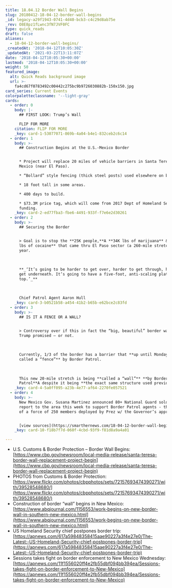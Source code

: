 ```yaml
---
title: 18.04.12 Border Wall Begins
slug: 20180412-18-04-12-border-wall-begins
_id: legacy-a29f1943-0741-4d40-bcb3-c4c29d8ab75e
_rev: O8E8pz1fLwnc3fN7JVF0FC
type: quick_reads
draft: false
aliases:
  - 18-04-12-border-wall-begins/
_createdAt: '2018-04-12T10:05:30Z'
_updatedAt: '2021-03-22T13:11:07Z'
date: '2018-04-12T10:05:30+00:00'
lastmod: '2018-04-12T10:05:30+00:00'
weight: 50
featured_image:
  alt: Quick Reads background image
  url: >-
    fa4cd67f0783492c00442c275bc9b9726030882b-150x150.jpg
card_series: Current Events
colorpaletteclassname: '--light-gray'
cards:
  - order: 0
    body: |-
      ## FIRST LOOK: Trump’s Wall

      FLIP FOR MORE
    citation: FLIP FOR MORE
    _key: card-1-53077071-869b-4a04-b4e1-832ceb2c6c14
  - order: 1
    body: >-
      ## Construction Begins at the U.S.-Mexico Border


      * Project will replace 20 miles of vehicle barriers in Santa Teresa, New
      Mexico (near El Paso).

      * “Bollard” style fencing (thick steel posts) used elsewhere on border.

      * 18 foot tall in some areas.

      * 400 days to build.

      * $73.3M price tag, which will come from 2017 Dept of Homeland Security
      funding.
    _key: card-2-ed77fba3-fbe6-4491-933f-f7e6e2d30261
  - order: 2
    body: >-
      ## Securing the Border


      > Goal is to stop the **25K people,**A **34K lbs of marijuana** & **140
      lbs of cocaine** that came thru El Paso sector (a 260-mile stretch) last
      year.  
        
        
        
      **_‘It’s going to be harder to get over, harder to get through, harder to
      get underneath. It’s going to have a five-foot, anti-scaling plate at the
      top.’_**  
        
        
        
      Chief Patrol Agent Aaron Hull
    _key: card-3-b0521b58-a454-41b2-b65b-e62bce2c83fd
  - order: 3
    body: >-
      ## IS IT A FENCE OR A WALL?


      > Controversy over if this in fact the “big, beautiful” border wall Pres.
      Trump promised — or not.  
        
        
        
      Currently, 1/3 of the border has a barrier that **up until Monday was
      called a “fence”** by Border Patrol.  
        
        
        
      This new 20-mile stretch is being **called a “wall”** **by Border
      Patrol**A despite it being **the exact same structure used previously**.
    _key: card-4-5a0ff095-a23b-4e77-af64-2270fe057521
  - order: 4
    body: >-
      New Mexico Gov. Susana Martinez announced 80+ National Guard soldiers will
      report to the area this week to support Border Patrol agents - the first
      of a force of 250 members deployed by Prez w/ the Governor’s approval.


      [view sources](https://smarthernews.com/18-04-12-border-wall-begins/)
    _key: card-10-f18b7f7d-060f-4cbd-93f9-f81d8a9a4a01

---
```

* U.S. Customs & Border Protection – Border Wall Begins: [https://www.cbp.gov/newsroom/local-media-release/santa-teresa-border-wall-replacement-project-begin](https://www.cbp.gov/newsroom/local-media-release/santa-teresa-border-wall-replacement-project-begin)
* PHOTOS from Customs & Border Protection: [https://www.flickr.com/photos/cbpphotos/sets/72157693474390271/with/39528548680/](https://www.flickr.com/photos/cbpphotos/sets/72157693474390271/with/39528548680/)
* Construction of border “wall” begins in New Mexico: [https://www.abqjournal.com/1156553/work-begins-on-new-border-wall-in-southern-new-mexico.html](https://www.abqjournal.com/1156553/work-begins-on-new-border-wall-in-southern-new-mexico.html)
* US Homeland Security chief postpones border trip: [https://apnews.com/617a59848358415aae90227a3f4e27e0/The-Latest:-US-Homeland-Security-chief-postpones-border-trip](https://apnews.com/617a59848358415aae90227a3f4e27e0/The-Latest:-US-Homeland-Security-chief-postpones-border-trip)
* Sessions takes fight on border enforcement to New Mexico Wednesday: [https://apnews.com/11f1556020ff4e2fb55dbf094bb394ea/Sessions-takes-fight-on-border-enforcement-to-New-Mexico](https://apnews.com/11f1556020ff4e2fb55dbf094bb394ea/Sessions-takes-fight-on-border-enforcement-to-New-Mexico)